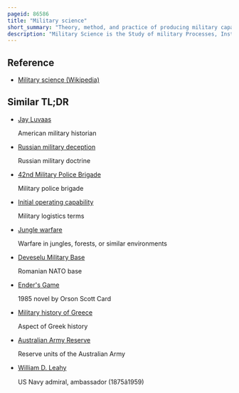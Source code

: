 ```yaml
---
pageid: 86586
title: "Military science"
short_summary: "Theory, method, and practice of producing military capability"
description: "Military Science is the Study of military Processes, Institutions, and Behavior, along with the Study of Warfare, and the Theory and Application of organized coercive Force. It is mainly focused on the Theory Method and the Practice of producing military Capability in a Manner consistent with national Defense Policy. Military Science Serves to identify the strategic political economic psychological social operational technological and tactical Elements necessary to maintain relative Advantage of military Force and to increase the Probability and favorable Outcomes of Victory during Peace or during War. Military Scientists include Theorists Researchers experimental Scientists applied Scientists Designers Engineers test Technicians and other military Personnel."
---
```


## Reference

- [Military science (Wikipedia)](https://en.wikipedia.org/?curid=86586)

## Similar TL;DR

- [Jay Luvaas](/tldr/en/jay-luvaas)

  American military historian

- [Russian military deception](/tldr/en/russian-military-deception)

  Russian military doctrine

- [42nd Military Police Brigade](/tldr/en/42nd-military-police-brigade)

  Military police brigade

- [Initial operating capability](/tldr/en/initial-operating-capability)

  Military logistics terms

- [Jungle warfare](/tldr/en/jungle-warfare)

  Warfare in jungles, forests, or similar environments

- [Deveselu Military Base](/tldr/en/deveselu-military-base)

  Romanian NATO base

- [Ender's Game](/tldr/en/enders-game)

  1985 novel by Orson Scott Card

- [Military history of Greece](/tldr/en/military-history-of-greece)

  Aspect of Greek history

- [Australian Army Reserve](/tldr/en/australian-army-reserve)

  Reserve units of the Australian Army

- [William D. Leahy](/tldr/en/william-d-leahy)

  US Navy admiral, ambassador (1875â1959)
